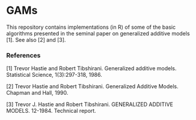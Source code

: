 # GAMs

This repository contains implementations (in R) of some of the basic algorithms presented in the seminal paper on generalized additive models [1]. See also [2] and [3].















### References

[1] Trevor Hastie and Robert Tibshirani. Generalized additive models. Statistical Science, 1(3):297-318, 1986.

[2] Trevor Hastie and Robert Tibshirani. Generalized Additive Models. Chapman and Hall, 1990.

[3] Trevor J. Hastie and Robert Tibshirani. GENERALIZED ADDITIVE MODELS. 12-1984. Technical report.
